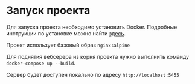 # Запуск проекта

Для запуска проекта необходимо установить Docker.
Подробные инструкции по установке можно найти [здесь](https://docs.docker.com/get-docker/).

Проект использует базовый образ  ```nginx:alpine```

Для поднятия вебсерера из корня проекта нужно выполнить команду  `docker-compose up --build`.

Сервер будет доступен локально по адресу `http://localhost:5455`
